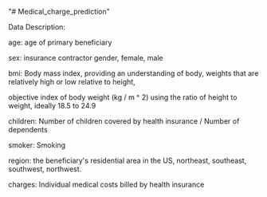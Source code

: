 "# Medical_charge_prediction" 


Data Description:

age: age of primary beneficiary

sex: insurance contractor gender, female, male

bmi: Body mass index, providing an understanding of body, weights that are relatively high or low relative to height,

objective index of body weight (kg / m ^ 2) using the ratio of height to weight, ideally 18.5 to 24.9

children: Number of children covered by health insurance / Number of dependents

smoker: Smoking

region: the beneficiary's residential area in the US, northeast, southeast, southwest, northwest.

charges: Individual medical costs billed by health insurance 